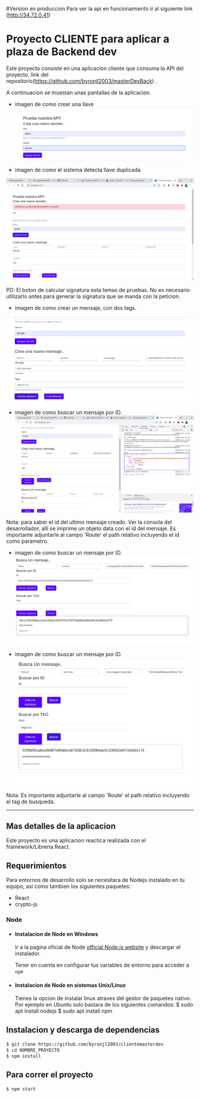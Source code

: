 #Version en produccion
Para ver la api en funcionamiento ir al siguiente link
(http://34.72.0.41)
# Proyecto CLIENTE para aplicar a plaza de Backend dev

Este proyecto consiste en una aplicacion cliente que consuma la API del proyecto.
link del repositorio(https://github.com/byronjl2003/masterDevBack) .

A continuacion se muestan unas pantallas de la aplicacion.

* imagen de como crear una llave
![key-secret][img1]

[img1]: https://raw.githubusercontent.com/byronjl2003/clientemasterdev/master/imagesdocs/uno.png "creacion llave"




* imagen de como el sistema detecta llave duplicada

![key-secret-error][img2]

[img2]: https://raw.githubusercontent.com/byronjl2003/clientemasterdev/master/imagesdocs/dos.png "llave duplicada"

PD: El boton de calcular signatura esta temas de pruebas. No es necesario utilizarlo antes para generar la signatura que se manda con la peticion.

* imagen de como crear un mensaje, con dos tags.

![crearmensage][img3]

[img3]: https://raw.githubusercontent.com/byronjl2003/clientemasterdev/master/imagesdocs/tres.png "Creacion de mensaje"

* imagen de como buscar un mensaje por ID.
![buscarmensaje][img4]

[img4]: https://raw.githubusercontent.com/byronjl2003/clientemasterdev/master/imagesdocs/cuatro.png "Buscar mensaje por id"

Nota: para saber el id del ultimo mensaje creado. Ver la consola del desarrollador, alli se imprime un objeto data con el id del mensaje. Es importante adjuntarle al campo 'Route' el path relativo incluyendo el id  como parametro.


* imagen de como buscar un mensaje por ID.
![resultado1][img5]

[img5]: https://raw.githubusercontent.com/byronjl2003/clientemasterdev/master/imagesdocs/cinco.png "resultado Busqueda mensaje por id"



* imagen de como buscar un mensaje por ID.
![resultado2][img6]

[img6]: https://raw.githubusercontent.com/byronjl2003/clientemasterdev/master/imagesdocs/seis.png "resultado Busqueda mensaje por tag"

Nota: Es importante adjuntarle al campo 'Route' el path relativo incluyendo el tag de busqueda.

---
## Mas detalles de la aplicacion
Este proyecto es una aplicacion reactica   realizada con el framework/Libreria React.

## Requerimientos

Para entornos de desarrollo solo se necesitara de Nodejs instalado en tu equipo, asi como tambien los siguientes paquetes:

* React
* crypto-js
 

### Node
- #### Instalacion de Node en Windows

  Ir a la pagina oficial de Node [official Node.js website](https://nodejs.org/) y descargar el instalador.

  Tener en cuenta en configurar tus variables de entorno para acceder a `npm`

- #### Instalacion de Node en sistemas Unix/Linux

    Tienes la opcion de instalar linux atraves del gestor de paquetes nativo.
    Por ejemplo en Ubuntu solo bastara de los siguientes comandos:
      $ sudo apt install nodejs
      $ sudo apt install npm




## Instalacion y descarga de dependencias

    $ git clone https://github.com/byronjl2003/clientemasterdev
    $ cd NOMBRE_PROYECTO
    $ npm install


## Para correr el proyecto

    $ npm start

